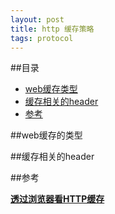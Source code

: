 ```yaml
---
layout: post
title: http 缓存策略
tags: protocol
---
```


##目录
* [web缓存类型](#type)
* [缓存相关的header](#header)
* [参考](#参考)

<a id="type"></a>
##web缓存的类型

<a id="header"></a>
##缓存相关的header

<a id="参考"></a>
##参考

[**透过浏览器看HTTP缓存**](http://www.cnblogs.com/skylar/p/browser-http-caching.html)
